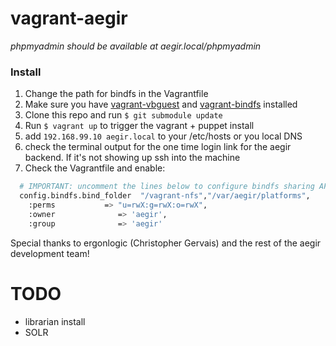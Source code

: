 # vagrant-aegir

*phpmyadmin should be available at aegir.local/phpmyadmin*

### Install 
1. Change the path for bindfs in the Vagrantfile
2. Make sure you have <a href='https://github.com/dotless-de/vagrant-vbguest'>vagrant-vbguest</a> and <a href='https://github.com/gael-ian/vagrant-bindfs'>vagrant-bindfs</a> installed
4. Clone this repo and run `$ git submodule update` 
5. Run `$ vagrant up` to trigger the vagrant + puppet install 
7. add `192.168.99.10 aegir.local` to your /etc/hosts or you local DNS
8. check the terminal output for the one time login link for the aegir backend. If it's not showing up ssh into the machine 
9. Check the Vagrantfile and enable:

```bash
  # IMPORTANT: uncomment the lines below to configure bindfs sharing AFTER the vagrant box is provisioned
  config.bindfs.bind_folder  "/vagrant-nfs","/var/aegir/platforms",
    :perms           => "u=rwX:g=rwX:o=rwX",
    :owner              => 'aegir',
    :group              => 'aegir'

```



Special thanks to ergonlogic (Christopher Gervais) and the rest of the aegir development team!

# TODO
- librarian install
- SOLR





